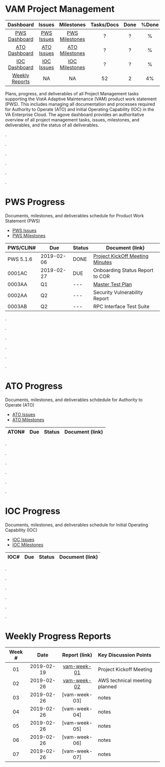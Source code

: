 # VAM Project Management


| Dashboard | Issues | Milestones|Tasks/Docs | Done | %Done| Status |
|:---:|:---:|:---:|:---:|:---:|:---:|:---|
[PWS Dashboard](#pws-progress)    | [PWS Issues](https://github.com/vistadataproject/VAM2ProjectManagement/issues?q=is%3Aopen+is%3Aissue+label%3APWS) | [PWS Milestones](https://github.com/vistadataproject/VAM2ProjectManagement/issues?q=is%3Aopen+is%3Aissue+milestone%3APWS-Scope)  | ? | ? | % | ? | 
[ATO Dashboard](#ato-progress)    | [ATO Issues](https://github.com/vistadataproject/VAM2ProjectManagement/issues?q=is%3Aopen+is%3Aissue+label%3AATO) | [ATO Milestones](https://github.com/vistadataproject/VAM2ProjectManagement/issues?q=is%3Aopen+is%3Aissue+milestone%3AATO-Scope)  | ? | ? | % | ? | 
[IOC Dashboard](#ioc-progress)    |  [IOC Issues](https://github.com/vistadataproject/VAM2ProjectManagement/issues?q=is%3Aopen+is%3Aissue+label%3AIOC)  |  [IOC Milestones](https://github.com/vistadataproject/VAM2ProjectManagement/issues?q=is%3Aopen+is%3Aissue+milestone%3AIOC-Scope) |  ? | ? | % | ? |
[Weekly Reports](#weekly-progress-reports)  | NA | NA | 52 | 2 | 4% | on track  | 


Plans, progress, and deliverables of all Project Management tasks supporting the VistA Adaptive Maintenance (VAM) product work statement (PWS).  This includes managing all documentation and processes required for Authority to Operate (ATO) and Initial Operating Capability (IOC) in the VA Enterprise Cloud.    The agove dashboard provides an authoritative overview of all project management tasks, issues, milestones, and deliverables, and the status of all deliverables.

.

.

.

.

.

.

# PWS Progress
Documents, milestones, and deliverables schedule for Product Work Statement (PWS)

* [PWS Issues](https://github.com/vistadataproject/VAM2ProjectManagement/issues?q=is%3Aopen+is%3Aissue+label%3APWS)
* [PWS Milestones](https://github.com/vistadataproject/VAM2ProjectManagement/issues?q=is%3Aopen+is%3Aissue+milestone%3APWS-Scope)


|PWS/CLIN# | Due | Status | Document (link) |
|---|---|---|---|
|PWS 5.1.6 | 2019-02-06 | DONE | [Project KickOff Meeting Minutes](/Documents/Technical_Kickoff_Meeting/VAM2_Technical_Kickoff_Meeting_Notes_20190206.md) |
|0001AC | 2019-02-27| DUE | Onboarding Status Report to COR |
|0003AA | Q1 | --- | [Master Test Plan](/Documents/Master_Test_Plan.md) | 
|0002AA	| Q2 | --- | Security Vulnerability Report | 
|0003AB	| Q2 | --- | RPC Interface Test Suite | 


.

.

.

.

.

.


# ATO Progress
Documents, milestones, and deliverables schdedule for Authority to Operate (ATO)

* [ATO Issues](https://github.com/vistadataproject/VAM2ProjectManagement/issues?q=is%3Aopen+is%3Aissue+label%3AATO)
* [ATO Milestones](https://github.com/vistadataproject/VAM2ProjectManagement/issues?q=is%3Aopen+is%3Aissue+milestone%3AATO-Scope) 


|ATON# | Due | Status | Document (link) |
|---|---|---|---|


.

.

.

.

.

.

# IOC Progress
Documents, milestones, and deliverables schedule for Initial Operating Capability (IOC)

* [IOC Issues](https://github.com/vistadataproject/VAM2ProjectManagement/issues?q=is%3Aopen+is%3Aissue+label%3AIOC)
* [IOC Milestones](https://github.com/vistadataproject/VAM2ProjectManagement/issues?q=is%3Aopen+is%3Aissue+milestone%3AIOC-Scope)

|IOC# | Due | Status | Document (link) |
|---|---|---|---|


.

.

.

.

.

.
# Weekly Progress Reports
|Week #  | Date  | Report (link) | Key Discussion Points|
|:---:|:---:|:---:|:---|
| 01 |2019-02-19 |  [vam-week-01](/Documents/weekly_meeting_minutes/vam-week-01-20190219.md) | Project Kickoff Meeting |
| 02 |2019-02-26 |  [vam-week-02](/Documents/weekly_meeting_minutes/vam-week-02-20190226.md) | AWS technical meeting planned  |
| 03 |2019-02-26 |  [vam-week-03] | notes  |
| 04 |2019-02-26 |  [vam-week-04] | notes  |
| 05 |2019-02-26 |  [vam-week-05] | notes  |
| 06 |2019-02-26 |  [vam-week-06] | notes  |
| 07 |2019-02-26 |  [vam-week-07] | notes  |














